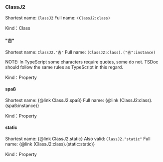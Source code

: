 
### ClassJ2


Shortest name: `ClassJ2` Full name: `(ClassJ2:class)`


Kind：Class


#### "𠮷"


Shortest name: `ClassJ2."𠮷"` Full name: `(ClassJ2:class).("𠮷":instance)`

NOTE: In TypeScript some characters require quotes, some do not. TSDoc should follow the same rules as TypeScript in this regard.


Kind：Property


#### spaß


Shortest name: {@link ClassJ2.spaß} Full name: {@link (ClassJ2:class).(spaß:instance)}


Kind：Property


#### static


Shortest name: {@link ClassJ2.static} Also valid: `ClassJ2."static"` Full name: {@link (ClassJ2:class).(static:static)}


Kind：Property
